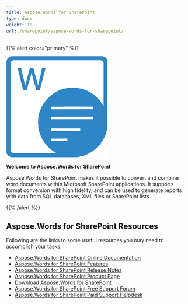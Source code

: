 ```yaml
---
title: Aspose.Words for SharePoint
type: docs
weight: 10
url: /sharepoint/aspose-words-for-sharepoint/
---
```


{{% alert color="primary" %}} 

**![todo:image_alt_text](aspose-words-for-sharepoint_1)**

**Welcome to Aspose.Words for SharePoint**

Aspose.Words for SharePoint makes it possible to convert and combine word documents within Microsoft SharePoint applications. It supports format conversion with high fidelity, and can be used to generate reports with data from SQL databases, XML files or SharePoint lists.

{{% /alert %}} 
## **Aspose.Words for SharePoint Resources**
Following are the links to some useful resources you may need to accomplish your tasks.

- [Aspose.Words for SharePoint Online Documentation](/words/sharepoint/)
- [Aspose.Words for SharePoint Features](/words/sharepoint/features/)
- [Aspose.Words for SharePoint Release Notes](/words/sharepoint/releate-notes/)
- [Aspose.Words for SharePoint Product Page](https://products.aspose.com/words/sharepoint)
- [Download Aspose.Words for SharePoint](https://downloads.aspose.com/words/sharepoint)
- [Aspose.Words for SharePoint Free Support Forum](https://forum.aspose.com/c/words)
- [Aspose.Words for SharePoint Paid Support Helpdesk](https://helpdesk.aspose.com/)
